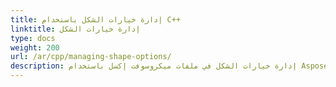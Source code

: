 ```yaml
---  
title: إدارة خيارات الشكل باستخدام C++  
linktitle: إدارة خيارات الشكل  
type: docs  
weight: 200  
url: /ar/cpp/managing-shape-options/  
description: إدارة خيارات الشكل في ملفات ميكروسوفت إكسل باستخدام Aspose.Cells مع C++.  
---  
```

